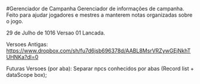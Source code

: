 #Gerenciador de Campanha
Gerenciador de informações de campanha. Feito para ajudar jogadores e mestres a manterem notas organizadas sobre o jogo. 

29 de Julho de 1016
Versao 01 Lancada. 

Versoes Antigas:
https://www.dropbox.com/sh/fu7d6jsb696378d/AABL8MsrVRZywGEjNkhTUHNKa?dl=0

Futuras Versoes (por aba): 
Separar npcs conhecidos por abas (Record list + dataScope box);
